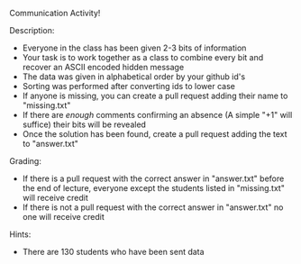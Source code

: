 Communication Activity!

Description:
- Everyone in the class has been given 2-3 bits of information
- Your task is to work together as a class to combine every bit and recover an ASCII encoded hidden message
- The data was given in alphabetical order by your github id's
- Sorting was performed after converting ids to lower case
- If anyone is missing, you can create a pull request adding their name to "missing.txt"
- If there are _enough_ comments confirming an absence (A simple "+1" will suffice) their bits will be revealed
- Once the solution has been found, create a pull request adding the text to "answer.txt"

Grading:
- If there is a pull request with the correct answer in "answer.txt" before the end of lecture, everyone except the students listed in "missing.txt" will receive credit
- If there is not a pull request with the correct answer in "answer.txt" no one will receive credit

Hints:
- There are 130 students who have been sent data